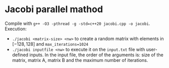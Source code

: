 # Jacobi parallel mathod

Compile with `g++ -O3 -pthread -g -std=c++20 jacobi.cpp -o jacobi`.
Execution:
- `./jacobi <matrix-size> <nw>` to create a random matrix with elements in $[-128,128]$ and `max_iterations=1024`
- `./jacobi inputfile <nw>` to execute it on the `input.txt` file with user-defined inputs. In the input file, the order of the arguments is: size of the matrix, matrix A, matrix B and the maximum number of iterations.